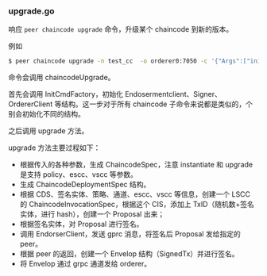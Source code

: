 ### upgrade.go
响应 `peer chaincode upgrade` 命令，升级某个 chaincode 到新的版本。

例如

```bash
$ peer chaincode upgrade -n test_cc  -o orderer0:7050 -c '{"Args":["init","a","100","b","200"]}' -v 1.1 
```

命令会调用 chaincodeUpgrade。

首先会调用 InitCmdFactory，初始化 Endosermentclient、Signer、OrdererClient 等结构。这一步对于所有 chaincode 子命令来说都是类似的，个别会初始化不同的结构。

之后调用 upgrade 方法。

upgrade 方法主要过程如下：

* 根据传入的各种参数，生成 ChaincodeSpec，注意 instantiate 和 upgrade 是支持 policy、escc、vscc 等参数。
* 生成 ChaincodeDeploymentSpec 结构。
* 根据 CDS、签名实体、策略、通道、escc、vscc 等信息，创建一个 LSCC 的 ChaincodeInvocationSpec，根据这个 CIS，添加上 TxID（随机数+签名实体，进行 hash），创建一个 Proposal 出来；
* 根据签名实体，对 Proposal 进行签名。
* 调用 EndorserClient，发送 gprc 消息，将签名后 Proposal 发给指定的 peer。
* 根据 peer 的返回，创建一个 Envelop 结构（SignedTx）并进行签名。
* 将 Envelop 通过 grpc 通道发给 orderer。

